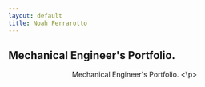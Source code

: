 ```yaml
---
layout: default
title: Noah Ferrarotto
---
```


## Mechanical Engineer's Portfolio.

<p style="text-align: center;"> Mechanical Engineer's Portfolio. <\p>
